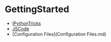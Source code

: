 # GettingStarted

* [IPythonTricks](IPythonTricks.md)
* [JSCode](JSCode.md)
* [Configuration Files](Configuration Files.md)
